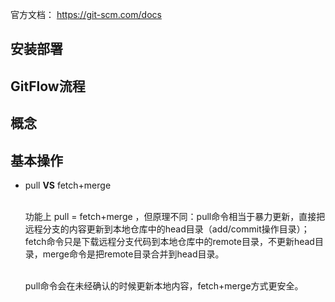 官方文档： https://git-scm.com/docs

## 安装部署

## GitFlow流程

## 概念

## 基本操作
* pull **VS** fetch+merge    
  
  </br>功能上 pull = fetch+merge ，但原理不同：pull命令相当于暴力更新，直接把远程分支的内容更新到本地仓库中的head目录（add/commit操作目录）；fetch命令只是下载远程分支代码到本地仓库中的remote目录，不更新head目录，merge命令是把remote目录合并到head目录。  
  
  </br>pull命令会在未经确认的时候更新本地内容，fetch+merge方式更安全。

